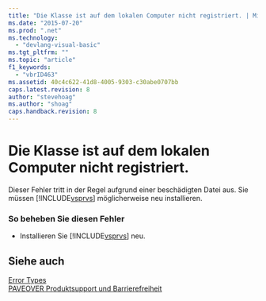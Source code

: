 ```yaml
---
title: "Die Klasse ist auf dem lokalen Computer nicht registriert. | Microsoft Docs"
ms.date: "2015-07-20"
ms.prod: ".net"
ms.technology: 
  - "devlang-visual-basic"
ms.tgt_pltfrm: ""
ms.topic: "article"
f1_keywords: 
  - "vbrID463"
ms.assetid: 40c4c622-41d8-4005-9303-c30abe0707bb
caps.latest.revision: 8
author: "stevehoag"
ms.author: "shoag"
caps.handback.revision: 8
---
```

# Die Klasse ist auf dem lokalen Computer nicht registriert.
Dieser Fehler tritt in der Regel aufgrund einer beschädigten Datei aus. Sie müssen [!INCLUDE[vsprvs](../../csharp/includes/vsprvs-md.md)] möglicherweise neu installieren.  
  
### So beheben Sie diesen Fehler  
  
-   Installieren Sie [!INCLUDE[vsprvs](../../csharp/includes/vsprvs-md.md)] neu.  
  
## Siehe auch  
 [Error Types](../../visual-basic/programming-guide/language-features/error-types.md)   
 [PAVEOVER Produktsupport und Barrierefreiheit](http://msdn.microsoft.com/de-de/14e1d293-7b6d-40a6-bf3e-a92f8ee6c88c)